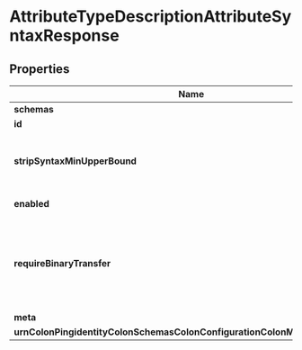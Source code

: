 

# AttributeTypeDescriptionAttributeSyntaxResponse


## Properties

| Name | Type | Description | Notes |
|------------ | ------------- | ------------- | -------------|
|**schemas** | **List&lt;EnumattributeTypeDescriptionAttributeSyntaxSchemaUrn&gt;** |  |  |
|**id** | **String** | Name of the Attribute Syntax |  |
|**stripSyntaxMinUpperBound** | **Boolean** | Indicates whether the suggested minimum upper bound appended to an attribute&#39;s syntax OID in its schema definition Attribute Type Description should be stripped. |  [optional] |
|**enabled** | **Boolean** | Indicates whether the Attribute Syntax is enabled. |  |
|**requireBinaryTransfer** | **Boolean** | Indicates whether values of this attribute are required to have a \&quot;binary\&quot; transfer option as described in RFC 4522. Attributes with this syntax will generally be referenced with names including \&quot;;binary\&quot; (e.g., \&quot;userCertificate;binary\&quot;). |  [optional] |
|**meta** | [**MetaMeta**](MetaMeta.md) |  |  [optional] |
|**urnColonPingidentityColonSchemasColonConfigurationColonMessagesColon20** | [**MetaUrnPingidentitySchemasConfigurationMessages20**](MetaUrnPingidentitySchemasConfigurationMessages20.md) |  |  [optional] |



